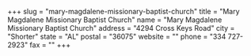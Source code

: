 +++
slug = "mary-magdalene-missionary-baptist-church"
title = "Mary Magdalene Missionary Baptist Church"
name = "Mary Magdalene Missionary Baptist Church"
address = "4294 Cross Keys Road"
city = "Shorter"
state = "AL"
postal = "36075"
website = ""
phone = "334 727-2923"
fax = ""
+++

